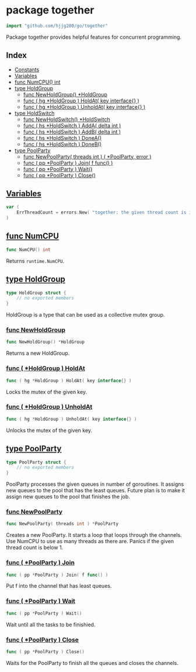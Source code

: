 # package together

```go
import "github.com/hjjg200/go/together"
```

Package together provides helpful features for concurrent programming.

## Index

* [Constants](#pkg-constants)
* [Variables](#pkg-variables)
* [func NumCPU() int](#NumCPU)
* [type HoldGroup](#HoldGroup)
    * [func NewHoldGroup() *HoldGroup](#NewHoldGroup)
    * [func ( hg *HoldGroup ) HoldAt( key interface{} )](#HoldGroup.HoldAt)
    * [func ( hg *HoldGroup ) UnholdAt( key interface{} )](#HoldGroup.UnholdAt)
* [type HoldSwitch](#HoldSwitch)
    * [func NewHoldSwitch() *HoldSwitch](#NewHoldSwitch)
    * [func ( hs *HoldSwitch ) AddA( delta int )](#HoldSwitch.AddA)
    * [func ( hs *HoldSwitch ) AddB( delta int )](#HoldSwitch.AddB)
    * [func ( hs *HoldSwitch ) DoneA()](#HoldSwitch.DoneA)
    * [func ( hs *HoldSwitch ) DoneB()](#HoldSwitch.DoneB)
* [type PoolParty](#PoolParty)
    * [func NewPoolParty( threads int ) ( *PoolParty, error )](#NewPoolParty)
    * [func ( pp *PoolParty ) Join( f func() )](#PoolParty.Join)
    * [func ( pp *PoolParty ) Wait()](#PoolParty.Wait)
    * [func ( pp *PoolParty ) Close()](#PoolParty.Close)

## <a name="pkg-variables" href="#pkg-variables">Variables</a>

```go
var (
    ErrThreadCount = errors.New( "together: the given thread count is invalid. The thread count is set to 1." )
)
```

## <a name="NumCPU" href="#NumCPU">func NumCPU</a>

```go
func NumCPU() int
```

Returns `runtime.NumCPU`.

## <a name="HoldGroup" href="#HoldGroup">type HoldGroup</a>

```go
type HoldGroup struct {
    // no exported members
}
```

HoldGroup is a type that can be used as a collective mutex group.

### <a name="NewHoldGroup" href="#NewHoldGroup">func NewHoldGroup</a>

```go
func NewHoldGroup() *HoldGroup
```

Returns a new HoldGroup.

### <a name="HoldGroup.HoldAt" href="#HoldGroup.HoldAt">func ( *HoldGroup ) HoldAt</a>

```go
func ( hg *HoldGroup ) HoldAt( key interface{} )
```

Locks the mutex of the given key.

### <a name="HoldGroup.UnholdAt" href="#HoldGroup.UnholdAt">func ( *HoldGroup ) UnholdAt</a>

```go
func ( hg *HoldGroup ) UnholdAt( key interface{} )
```

Unlocks the mutex of the given key.

## <a name="PoolParty" href="#PoolParty">type PoolParty</a>

```go
type PoolParty struct {
    // no exported members
}
```

PoolParty processes the given queues in number of goroutines. It assigns new queues to the pool that has the least queues. Future plan is to make it assign new queues to the pool that finishes the job.

### <a name="NewPoolParty" href="#NewPoolParty">func NewPoolParty</a>

```go
func NewPoolParty( threads int ) *PoolParty
```

Creates a new PoolParty. It starts a loop that loops through the channels. Use NumCPU to use as many threads as there are. Panics if the given thread count is below 1.

### <a name="PoolParty.Join" href="#PoolParty.Join">func ( *PoolParty ) Join</a>

```go
func ( pp *PoolParty ) Join( f func() )
```

Put f into the channel that has least queues.

### <a nane="PoolParty.Wait" href="#PoolParty.Wait">func ( *PoolParty ) Wait</a>

```go
func ( pp *PoolParty ) Wait()
```

Wait until all the tasks to be finishied.

### <a name="PoolParty.Close" href="#PoolParty.Close">func ( *PoolParty ) Close</a>

```go
func ( pp *PoolParty ) Close()
```

Waits for the PoolParty to finish all the queues and closes the channels.